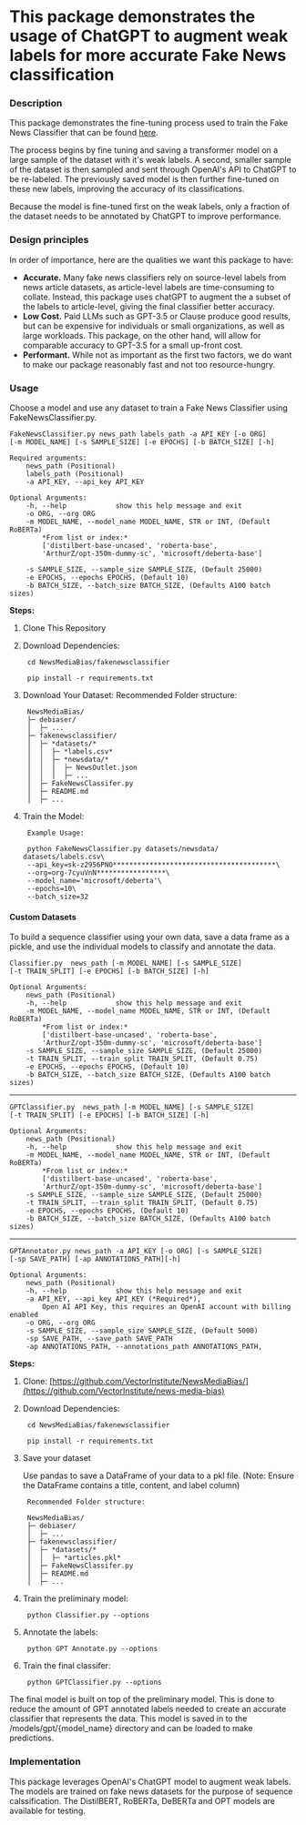 # This package demonstrates the usage of ChatGPT to augment weak labels for more accurate Fake News classification

### Description

This package demonstrates the fine-tuning process used to train the Fake News Classifier that can be found [here](https://huggingface.co/newsmediabias/FakeNews-Classifier-NELA-GT_GPT-Labels).

The process begins by fine tuning and saving a transformer model on a large sample of the dataset with it's weak labels. A second, smaller sample of the dataset is then sampled and sent through OpenAI's API to ChatGPT to be re-labeled. The previously saved model is then further fine-tuned on these new labels, improving the accuracy of its classifications. 

Because the model is fine-tuned first on the weak labels, only a fraction of the dataset needs to be annotated by ChatGPT to improve performance.

### Design principles

In order of importance, here are the qualities we want this package to have:

- **Accurate.** Many fake news classifiers rely on source-level labels from news article datasets, as article-level labels are time-consuming to collate. Instead, this package uses chatGPT to augment the a subset of the labels to article-level, giving the final classifier better accuracy.
- **Low Cost.** Paid LLMs such as GPT-3.5 or Clause produce good results, but can be expensive for individuals or small organizations, as well as large workloads. This package, on the other hand, will allow for comparable accuracy to GPT-3.5 for a small up-front cost.
- **Performant.** While not as important as the first two factors, we do want to make our package reasonably fast and not too resource-hungry.

### Usage
Choose a model and use any dataset to train a Fake News Classifier using FakeNewsClassifier.py.

    FakeNewsClassifier.py news_path labels_path -a API_KEY [-o ORG] 
    [-m MODEL_NAME] [-s SAMPLE_SIZE] [-e EPOCHS] [-b BATCH_SIZE] [-h] 

    Required arguments:
        news_path (Positional)
        labels_path (Positional)
        -a API_KEY, --api_key API_KEY

    Optional Arguments:
        -h, --help            show this help message and exit
        -o ORG, --org ORG
        -m MODEL_NAME, --model_name MODEL_NAME, STR or INT, (Default RoBERTa)
            *From list or index:*
            ['distilbert-base-uncased', 'roberta-base', 
            'ArthurZ/opt-350m-dummy-sc', 'microsoft/deberta-base'] 

        -s SAMPLE_SIZE, --sample_size SAMPLE_SIZE, (Default 25000)
        -e EPOCHS, --epochs EPOCHS, (Default 10)
        -b BATCH_SIZE, --batch_size BATCH_SIZE, (Defaults A100 batch sizes)



**Steps:**

1. Clone This Repository

2. Download Dependencies:

        cd NewsMediaBias/fakenewsclassifier
        
        pip install -r requirements.txt

3. Download Your Dataset:
        Recommended Folder structure:
        
        NewsMediaBias/
        ├─ debiaser/
        │  ├─ ...
        ├─ fakenewsclassifier/
        │  ├─ *datasets/*
        │  │  ├─ *labels.csv*
        │  │  ├─ *newsdata/*
        │  │  │  ├─ NewsOutlet.json
        │  │  │  ├─ ...
        │  ├─ FakeNewsClassifer.py
        │  ├─ README.md
        │  ├─ ...

3. Train the Model:

        Example Usage:
    
        python FakeNewsClassifier.py datasets/newsdata/ datasets/labels.csv\
        --api_key=sk-z2956PNO****************************************\
        --org=org-7cyuVnN*****************\
        --model_name='microsoft/deberta'\
        --epochs=10\
        --batch_size=32



#### Custom Datasets

To build a sequence classifier using your own data, save a data frame as a pickle, and use the individual models to classify and annotate the data. 

    Classifier.py  news_path [-m MODEL_NAME] [-s SAMPLE_SIZE] 
    [-t TRAIN_SPLIT] [-e EPOCHS] [-b BATCH_SIZE] [-h]
                        
    Optional Arguments:
        news_path (Positional)
        -h, --help            show this help message and exit
        -m MODEL_NAME, --model_name MODEL_NAME, STR or INT, (Default RoBERTa)
            *From list or index:*
            ['distilbert-base-uncased', 'roberta-base', 
            'ArthurZ/opt-350m-dummy-sc', 'microsoft/deberta-base'] 
        -s SAMPLE_SIZE, --sample_size SAMPLE_SIZE, (Default 25000)
        -t TRAIN_SPLIT, --train_split TRAIN_SPLIT, (Default 0.75)
        -e EPOCHS, --epochs EPOCHS, (Default 10)
        -b BATCH_SIZE, --batch_size BATCH_SIZE, (Defaults A100 batch sizes)
---
    GPTClassifier.py  news_path [-m MODEL_NAME] [-s SAMPLE_SIZE] 
    [-t TRAIN_SPLIT] [-e EPOCHS] [-b BATCH_SIZE] [-h]
                    
    Optional Arguments:
        news_path (Positional)
        -h, --help            show this help message and exit
        -m MODEL_NAME, --model_name MODEL_NAME, STR or INT, (Default RoBERTa)
            *From list or index:*
            ['distilbert-base-uncased', 'roberta-base', 
            'ArthurZ/opt-350m-dummy-sc', 'microsoft/deberta-base'] 
        -s SAMPLE_SIZE, --sample_size SAMPLE_SIZE, (Default 25000)
        -t TRAIN_SPLIT, --train_split TRAIN_SPLIT, (Default 0.75)
        -e EPOCHS, --epochs EPOCHS, (Default 10)
        -b BATCH_SIZE, --batch_size BATCH_SIZE, (Defaults A100 batch sizes)
---
    GPTAnnotator.py news_path -a API_KEY [-o ORG] [-s SAMPLE_SIZE] 
    [-sp SAVE_PATH] [-ap ANNOTATIONS_PATH][-h]

    Optional Arguments:
        news_path (Positional)
        -h, --help            show this help message and exit
        -a API_KEY, --api_key API_KEY (*Required*),
            Open AI API Key, this requires an OpenAI account with billing enabled
        -o ORG, --org ORG
        -s SAMPLE_SIZE, --sample_size SAMPLE_SIZE, (Default 5000)
        -sp SAVE_PATH, --save_path SAVE_PATH
        -ap ANNOTATIONS_PATH, --annotations_path ANNOTATIONS_PATH,

**Steps:**

1. Clone:  [https://github.com/VectorInstitute/NewsMediaBias/](https://github.com/VectorInstitute/news-media-bias)

2. Download Dependencies:

        cd NewsMediaBias/fakenewsclassifier
        
        pip install -r requirements.txt

3. Save your dataset
   
    Use pandas to save a DataFrame of your data to a pkl file.
    (Note: Ensure the DataFrame contains a title, content, and label column)

        Recommended Folder structure:
        
        NewsMediaBias/
        ├─ debiaser/
        │  ├─ ...
        ├─ fakenewsclassifier/
        │  ├─ *datasets/*
        │  │  ├─ *articles.pkl*
        │  ├─ FakeNewsClassifer.py
        │  ├─ README.md
        │  ├─ ...


3. Train the preliminary model:

        python Classifier.py --options

4. Annotate the labels:

        python GPT Annotate.py --options

5. Train the final classifer:
    
        python GPTClassifier.py --options
    
The final model is built on top of the preliminary model. This is done to reduce the amount of GPT annotated labels needed to create an accurate classifier that represents the data. This model is saved in to the /models/gpt/{model_name} directory and can be loaded to make predictions.

### Implementation

This package leverages OpenAI's ChatGPT model to augment weak labels. The models are trained on fake news datasets for the purpose of sequence calssification. The DistilBERT, RoBERTa, DeBERTa and OPT models are available for testing. 

